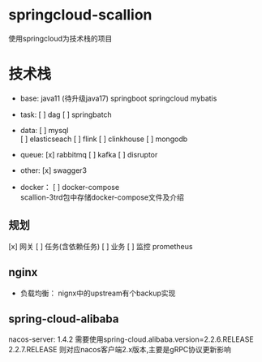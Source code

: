 # springcloud-scallion

使用springcloud为技术栈的项目

# 技术栈

- base:
    java11 (待升级java17)
    springboot
    springcloud
    mybatis

- task:
    [ ] dag
    [ ] springbatch

- data:
    [ ] mysql  
    [ ] elasticseach
    [ ] flink
    [ ] clinkhouse
    [ ] mongodb

- queue:
    [x] rabbitmq
    [ ] kafka
    [ ] disruptor
  
- other:
    [x] swagger3
  
- docker：
    [ ] docker-compose  
        scallion-3trd包中存储docker-compose文件及介绍

## 规划

[x] 网关
[ ] 任务(含依赖任务)
[ ] 业务
[ ] 监控
    prometheus

## nginx 

- 负载均衡： nignx中的upstream有个backup实现

## spring-cloud-alibaba

nacos-server: 1.4.2
    需要使用spring-cloud.alibaba.version=2.2.6.RELEASE
    2.2.7.RELEASE 则对应nacos客户端2.x版本,主要是gRPC协议更新影响
